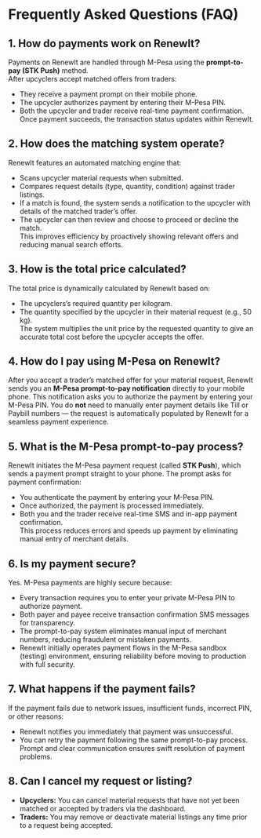 # Frequently Asked Questions (FAQ)

## 1. How do payments work on RenewIt?

Payments on RenewIt are handled through M-Pesa using the **prompt-to-pay (STK Push)** method.  
After upcyclers accept matched offers from traders:  
- They receive a payment prompt on their mobile phone.  
- The upcycler authorizes payment by entering their M-Pesa PIN.  
- Both the upcycler and trader receive real-time payment confirmation.  
Once payment succeeds, the transaction status updates within RenewIt.


## 2. How does the matching system operate?

RenewIt features an automated matching engine that:  
- Scans upcycler material requests when submitted.  
- Compares request details (type, quantity, condition) against trader listings.  
- If a match is found, the system sends a notification to the upcycler with details of the matched trader’s offer.  
- The upcycler can then review and choose to proceed or decline the match.  
This improves efficiency by proactively showing relevant offers and reducing manual search efforts.


## 3. How is the total price calculated?

The total price is dynamically calculated by RenewIt based on:  
- The upcyclers’s required quantity  per kilogram.  
- The quantity specified by the upcycler in their material request (e.g., 50 kg).  
The system multiplies the unit price by the requested quantity to give an accurate total cost before the upcycler accepts the offer.


## 4. How do I pay using M-Pesa on RenewIt?

After you accept a trader’s matched offer for your material request, RenewIt sends you an **M-Pesa prompt-to-pay notification** directly to your mobile phone. This notification asks you to authorize the payment by entering your M-Pesa PIN. You do **not** need to manually enter payment details like Till or Paybill numbers — the request is automatically populated by RenewIt for a seamless payment experience.


## 5. What is the M-Pesa prompt-to-pay process?

RenewIt initiates the M-Pesa payment request (called **STK Push**), which sends a payment prompt straight to your phone. The prompt asks for payment confirmation:  
- You authenticate the payment by entering your M-Pesa PIN.  
- Once authorized, the payment is processed immediately.  
- Both you and the trader receive real-time SMS and in-app payment confirmation.  
This process reduces errors and speeds up payment by eliminating manual entry of merchant details.


## 6. Is my payment secure?

Yes. M-Pesa payments are highly secure because:  
- Every transaction requires you to enter your private M-Pesa PIN to authorize payment.  
- Both payer and payee receive transaction confirmation SMS messages for transparency.  
- The prompt-to-pay system eliminates manual input of merchant numbers, reducing fraudulent or mistaken payments.  
- RenewIt initially operates payment flows in the M-Pesa sandbox (testing) environment, ensuring reliability before moving to production with full security.


## 7. What happens if the payment fails?

If the payment fails due to network issues, insufficient funds, incorrect PIN, or other reasons:  
- RenewIt notifies you immediately that payment was unsuccessful.  
- You can retry the payment following the same prompt-to-pay process.  
Prompt and clear communication ensures swift resolution of payment problems.


## 8. Can I cancel my request or listing?

- **Upcyclers:** You can cancel material requests that have not yet been matched or accepted by traders via the dashboard.  
- **Traders:** You may remove or deactivate material listings any time prior to a request being accepted.  

